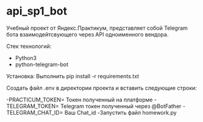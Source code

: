 # api_sp1_bot
Учебный проект от Яндекс.Практикум, представляет собой Telegram бота взаимодейтсвующего через API одноименного вендора.

Стек технологий:
- Python3
- python-telegram-bot

Установка:
Выполнить pip install -r requirements.txt

Cоздать файл .env в директории проекта и вставить следующие строки:

-PRACTICUM_TOKEN= Токен полученный на платформе
-TELEGRAM_TOKEN= Telegram токен полученный через @BotFather
-TELEGRAM_CHAT_ID= Ваш Chat_id
-Запустить файл homework.py
